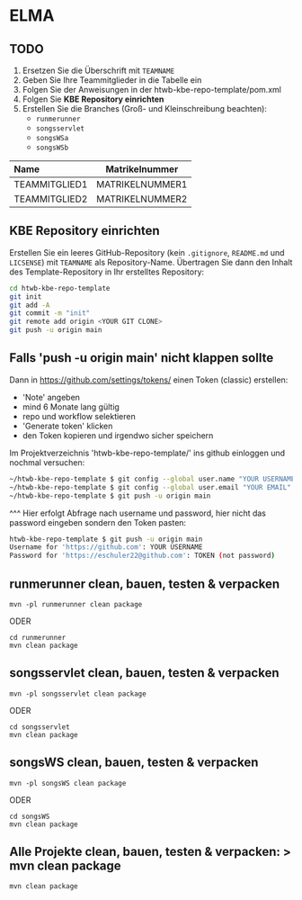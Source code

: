 # ELMA

## TODO
1. Ersetzen Sie die Überschrift mit `TEAMNAME`
2. Geben Sie Ihre Teammitglieder in die Tabelle ein
3. Folgen Sie der Anweisungen in der htwb-kbe-repo-template/pom.xml
4. Folgen Sie **KBE Repository einrichten**
5. Erstellen Sie die Branches (Groß- und Kleinschreibung beachten):
   - `runmerunner`
   - `songsservlet`
   - `songsWSa`
   - `songsWSb`

| Name          | Matrikelnummer  |
| :------------ | --------------- |
| TEAMMITGLIED1 | MATRIKELNUMMER1 |
| TEAMMITGLIED2 | MATRIKELNUMMER2 |



## KBE Repository einrichten

Erstellen Sie ein leeres GitHub-Repository (kein `.gitignore`, `README.md` und `LICSENSE`) mit `TEAMNAME` als Repository-Name. Übertragen Sie dann den Inhalt des Template-Repository in Ihr erstelltes Repository:

```bash
cd htwb-kbe-repo-template
git init
git add -A
git commit -m "init"
git remote add origin <YOUR GIT CLONE>
git push -u origin main
```
## Falls 'push -u origin main' nicht klappen sollte

Dann in https://github.com/settings/tokens/ einen Token (classic) erstellen:
- 'Note' angeben
- mind 6 Monate lang gültig
- repo und workflow selektieren
- 'Generate token' klicken
- den Token kopieren und irgendwo sicher speichern

Im Projektverzeichnis 'htwb-kbe-repo-template/' ins github einloggen und nochmal versuchen:
```bash
~/htwb-kbe-repo-template $ git config --global user.name "YOUR USERNAME"
~/htwb-kbe-repo-template $ git config --global user.email "YOUR EMAIL"
~/htwb-kbe-repo-template $ git push -u origin main
```
^^^ Hier erfolgt Abfrage nach username und password, hier nicht das password eingeben sondern den Token pasten:
```bash
htwb-kbe-repo-template $ git push -u origin main
Username for 'https://github.com': YOUR USERNAME
Password for 'https://eschuler22@github.com': TOKEN (not password)
```

## runmerunner clean, bauen, testen & verpacken
```
mvn -pl runmerunner clean package 
```

ODER

```
cd runmerunner
mvn clean package 
```



## songsservlet clean, bauen, testen & verpacken

```
mvn -pl songsservlet clean package 
```

ODER

```
cd songsservlet
mvn clean package 
```



## songsWS clean, bauen, testen & verpacken
```
mvn -pl songsWS clean package 
```

ODER

```
cd songsWS 
mvn clean package
```



## Alle Projekte clean, bauen, testen & verpacken: > mvn clean package

```
mvn clean package
```







